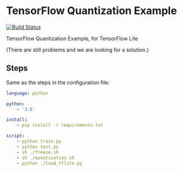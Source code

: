 # TensorFlow Quantization Example

[![Build Status](https://travis-ci.com/SF-Zhou/TensorFlow_Quantization_Example.svg?branch=master)](https://travis-ci.com/SF-Zhou/TensorFlow_Quantization_Example)

TensorFlow Quantization Example, for TensorFlow Lite

(There are still problems and we are looking for a solution.)

## Steps

Same as the steps in the configuration file:

```yml
language: python

python:
    - '3.6'

install:
    - pip install -r requirements.txt

script:
    - python train.py
    - python test.py
    - sh ./freeze.sh
    - sh ./quantization.sh
    - python ./load_tflite.py
```
